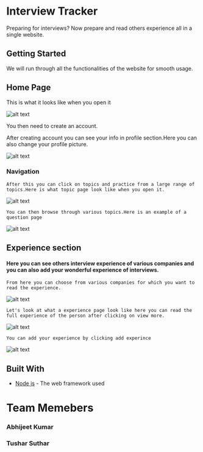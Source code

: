 # Interview Tracker

Preparing for interviews? Now prepare and read others experience all in a single website.

## Getting Started

We will run through all the functionalities of the website for smooth usage.

## Home Page

This is what it looks like when you open it

![alt text](https://github.com/code-netizen/interview-tracker/blob/images/Screenshot%20(152).png)

You then need to create an account.

After creating account you can see your info in profile section.Here you can also change your profile picture.

![alt text](https://github.com/code-netizen/interview-tracker/blob/images/Screenshot%20(154).png)

### Navigation
```
After this you can click on topics and practice from a large range of topics.Here is what topic page look like when you open it.
```
![alt text](https://github.com/code-netizen/interview-tracker/blob/images/Screenshot%20(155).png)

```
You can then browse through various topics.Here is an example of a question page
```
![alt text](https://github.com/code-netizen/interview-tracker/blob/images/Screenshot%20(156).png)



## Experience section

#### Here you can see others interview experience of various companies and you can also add your wonderful experience of interviews. 

```
From here you can choose from various companies for which you want to read the experience.

```
![alt text](https://github.com/code-netizen/interview-tracker/blob/images/Screenshot%20(157).png)

```
Let's look at what a experience page look like here you can read the full experience of the person after clicking on view more.

```
![alt text](https://github.com/code-netizen/interview-tracker/blob/images/Screenshot%20(158).png)


```
You can add your experience by clicking add experince

```
![alt text](https://github.com/code-netizen/interview-tracker/blob/images/Screenshot%20(159).png)



## Built With

* [Node js](https://nodejs.org/en/) - The web framework used




# Team Memebers

### Abhijeet Kumar
### Tushar Suthar

